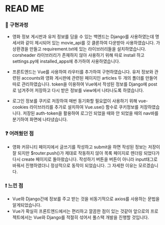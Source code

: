 # READ ME

### :star2: 구현과정​

- 영화 정보 게시판과 유저 정보를 담을 수 있는 백엔드는 Django를 사용하였는데 명세서와 같이 제시되어 있는 movie_api를 깃 클론하여 다운받아 사용하였습니다. 가상환경을 만들고 requirement.txt에 있는 라이브러리들을 설치하였습니다. corsheader 라이브러리가 존재하지 않아 사용하기 위해 따로 install 하고 settings.py에 installed_apps에 추가하여 사용하였습니다.



- 프론트엔드는 Vue를 사용하여 라우터를 추가하여 구현하였습니다. 유저 정보와 관련된 accounts와 영화 게시판에 관련된 페이지인 articles 두 개의 폴더를 만들어 따로 관리하였습니다. token을 이용하여 Vue에서 작성된 정보를 Django에 post로 넘겨주어 저장하고 다시 받은 정보를 view에서 나타나도록 하였습니다.



- 로그인 정보를 쿠키로 저장하여 매번 동기화할 필요없이 사용하기 위해 vue-cookies 라이브러리를 추가로 설치하여 Vue.use() 함수로 쿠키정보를 저장하였습니다. 저장된 auth-token을 활용하여 로그인 되었을 때와 안 되었을 때의 nav바를 분기하여 화면에 나타냈습니다.



### :question: 어려웠던 점

- 영화 커뮤니티 페이지에서 글쓰기를 작성하고 submit을 하면 작성된 정보는 저장이 잘 되지만 $router.push()가 제대로 작동하지 않아 목록 페이지로 렌더링 되었다가 다시 create 페이지로 돌아왔습니다. 작성하기 버튼을 버튼이 아니라 input태그로 바꿔서 진행하였더니 정상적으로 동작이 되었습니다. 그 자세한 이유는 모르겠습니다.



### :heavy_exclamation_mark: 느낀 점

- Vue와 Django간에 정보를 주고 받는 것을 비동기적으로 axios를 사용하는 문법을 알게되었습니다.
- Vue가 확실히 프론트엔드에서는 편리하고 깔끔한 점이 있는 것같아 앞으로의 프로젝트에서는 Vue와 Django를 적절히 섞어서 풀스택 개발을 진행할 것입니다.


